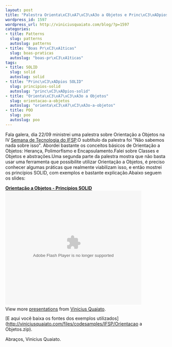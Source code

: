 ```yaml
--- 
layout: post
title: "Palestra Orienta\xC3\xA7\xC3\xA3o a Objetos e Princ\xC3\xADpios SOLID: slides e demos"
wordpress_id: 1597
wordpress_url: http://viniciusquaiato.com/blog/?p=1597
categories: 
- title: Patterns
  slug: patterns
  autoslug: patterns
- title: "Boas Pr\xC3\xA1ticas"
  slug: boas-praticas
  autoslug: "boas-pr\xC3\xA1ticas"
tags: 
- title: SOLID
  slug: solid
  autoslug: solid
- title: "Princ\xC3\xADpios SOLID"
  slug: principios-solid
  autoslug: "princ\xC3\xADpios-solid"
- title: "Orienta\xC3\xA7\xC3\xA3o a Objetos"
  slug: orientacao-a-objetos
  autoslug: "orienta\xC3\xA7\xC3\xA3o-a-objetos"
- title: POO
  slug: poo
  autoslug: poo
---
```

Fala galera, dia 22/09 ministrei uma palestra sobre Orientação a Objetos na IV [Semana de Tecnologia do IFSP](http://www.ifsp.edu.br/lwp/workplace).O subtítulo da palestra foi "Não sabemos nada sobre isso". Abordei bastante os conceitos básicos de Orientação a Objetos: Herança, Polimorfismo e Encapsulamento.Falei sobre Classes e Objetos e abstrações.Uma segunda parte da palestra mostra que não basta usar uma ferramenta que possibilite utilizar Orientação a Objetos, é preciso conhecer algumas práticas que realmente viabilizam isso, e então mostrei os princípios SOLID, com exemplos e bastante explicação.Abaixo seguem os slides:<div style="width:425px" id="__ss_5264099">**[Orientação a Objetos - Princípios SOLID](http://www.slideshare.net/viniciusquaiato/orientao-a-objetos-princpios-solid "Orientação a Objetos - Princípios SOLID")**<object id="__sse5264099" width="425" height="355"><param name="movie" value="http://static.slidesharecdn.com/swf/ssplayer2.swf?doc=orientaoaobjetos-copy-100922215808-phpapp01&stripped_title=orientao-a-objetos-princpios-solid&userName=viniciusquaiato" /><param name="allowFullScreen" value="true" /><param name="allowScriptAccess" value="always" /><embed name="__sse5264099" src="http://static.slidesharecdn.com/swf/ssplayer2.swf?doc=orientaoaobjetos-copy-100922215808-phpapp01&stripped_title=orientao-a-objetos-princpios-solid&userName=viniciusquaiato" type="application/x-shockwave-flash" allowscriptaccess="always" allowfullscreen="true" width="425" height="355"></embed></object><div style="padding:5px 0 12px">View more [presentations](http://www.slideshare.net/) from [Vinicius Quaiato](http://www.slideshare.net/viniciusquaiato).</div></div>[E aqui você baixa os fontes dos exemplos utilizados](http://viniciusquaiato.com/files/codesamples/IFSP/Orientacao a Objetos.zip).

Abraços,
Vinicius Quaiato.  
